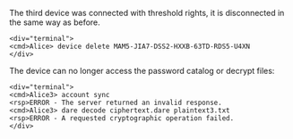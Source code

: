 
The third device was connected with threshold rights, it is disconnected in the same
way as before.


~~~~
<div="terminal">
<cmd>Alice> device delete MAM5-JIA7-DSS2-HXXB-63TD-RDS5-U4XN
</div>
~~~~

The device can no longer access the password catalog or decrypt files:


~~~~
<div="terminal">
<cmd>Alice3> account sync
<rsp>ERROR - The server returned an invalid response.
<cmd>Alice3> dare decode ciphertext.dare plaintext3.txt
<rsp>ERROR - A requested cryptographic operation failed.
</div>
~~~~


